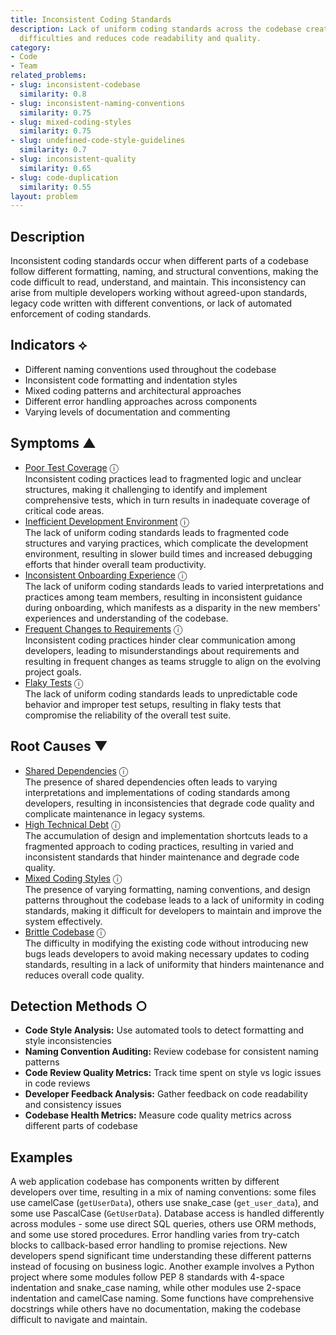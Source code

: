 ```yaml
---
title: Inconsistent Coding Standards
description: Lack of uniform coding standards across the codebase creates maintenance
  difficulties and reduces code readability and quality.
category:
- Code
- Team
related_problems:
- slug: inconsistent-codebase
  similarity: 0.8
- slug: inconsistent-naming-conventions
  similarity: 0.75
- slug: mixed-coding-styles
  similarity: 0.75
- slug: undefined-code-style-guidelines
  similarity: 0.7
- slug: inconsistent-quality
  similarity: 0.65
- slug: code-duplication
  similarity: 0.55
layout: problem
---
```


## Description

Inconsistent coding standards occur when different parts of a codebase follow different formatting, naming, and structural conventions, making the code difficult to read, understand, and maintain. This inconsistency can arise from multiple developers working without agreed-upon standards, legacy code written with different conventions, or lack of automated enforcement of coding standards.


## Indicators ⟡

- Different naming conventions used throughout the codebase
- Inconsistent code formatting and indentation styles
- Mixed coding patterns and architectural approaches
- Different error handling approaches across components
- Varying levels of documentation and commenting


## Symptoms ▲

- [Poor Test Coverage](poor-test-coverage.md) <span class="info-tooltip" title="Confidence: 0.430, Strength: 0.666">ⓘ</span>
<br/>  Inconsistent coding practices lead to fragmented logic and unclear structures, making it challenging to identify and implement comprehensive tests, which in turn results in inadequate coverage of critical code areas.
- [Inefficient Development Environment](inefficient-development-environment.md) <span class="info-tooltip" title="Confidence: 0.390, Strength: 0.686">ⓘ</span>
<br/>  The lack of uniform coding standards leads to fragmented code structures and varying practices, which complicate the development environment, resulting in slower build times and increased debugging efforts that hinder overall team productivity.
- [Inconsistent Onboarding Experience](inconsistent-onboarding-experience.md) <span class="info-tooltip" title="Confidence: 0.373, Strength: 0.756">ⓘ</span>
<br/>  The lack of uniform coding standards leads to varied interpretations and practices among team members, resulting in inconsistent guidance during onboarding, which manifests as a disparity in the new members' experiences and understanding of the codebase.
- [Frequent Changes to Requirements](frequent-changes-to-requirements.md) <span class="info-tooltip" title="Confidence: 0.360, Strength: 0.576">ⓘ</span>
<br/>  Inconsistent coding practices hinder clear communication among developers, leading to misunderstandings about requirements and resulting in frequent changes as teams struggle to align on the evolving project goals.
- [Flaky Tests](flaky-tests.md) <span class="info-tooltip" title="Confidence: 0.319, Strength: 0.654">ⓘ</span>
<br/>  The lack of uniform coding standards leads to unpredictable code behavior and improper test setups, resulting in flaky tests that compromise the reliability of the overall test suite.

## Root Causes ▼

- [Shared Dependencies](shared-dependencies.md) <span class="info-tooltip" title="Confidence: 0.338, Strength: 0.904">ⓘ</span>
<br/>  The presence of shared dependencies often leads to varying interpretations and implementations of coding standards among developers, resulting in inconsistencies that degrade code quality and complicate maintenance in legacy systems.
- [High Technical Debt](high-technical-debt.md) <span class="info-tooltip" title="Confidence: 0.336, Strength: 0.800">ⓘ</span>
<br/>  The accumulation of design and implementation shortcuts leads to a fragmented approach to coding practices, resulting in varied and inconsistent standards that hinder maintenance and degrade code quality.
- [Mixed Coding Styles](mixed-coding-styles.md) <span class="info-tooltip" title="Confidence: 0.331, Strength: 0.898">ⓘ</span>
<br/>  The presence of varying formatting, naming conventions, and design patterns throughout the codebase leads to a lack of uniformity in coding standards, making it difficult for developers to maintain and improve the system effectively.
- [Brittle Codebase](brittle-codebase.md) <span class="info-tooltip" title="Confidence: 0.301, Strength: 0.862">ⓘ</span>
<br/>  The difficulty in modifying the existing code without introducing new bugs leads developers to avoid making necessary updates to coding standards, resulting in a lack of uniformity that hinders maintenance and reduces overall code quality.

## Detection Methods ○

- **Code Style Analysis:** Use automated tools to detect formatting and style inconsistencies
- **Naming Convention Auditing:** Review codebase for consistent naming patterns
- **Code Review Quality Metrics:** Track time spent on style vs logic issues in code reviews
- **Developer Feedback Analysis:** Gather feedback on code readability and consistency issues
- **Codebase Health Metrics:** Measure code quality metrics across different parts of codebase


## Examples

A web application codebase has components written by different developers over time, resulting in a mix of naming conventions: some files use camelCase (`getUserData`), others use snake_case (`get_user_data`), and some use PascalCase (`GetUserData`). Database access is handled differently across modules - some use direct SQL queries, others use ORM methods, and some use stored procedures. Error handling varies from try-catch blocks to callback-based error handling to promise rejections. New developers spend significant time understanding these different patterns instead of focusing on business logic. Another example involves a Python project where some modules follow PEP 8 standards with 4-space indentation and snake_case naming, while other modules use 2-space indentation and camelCase naming. Some functions have comprehensive docstrings while others have no documentation, making the codebase difficult to navigate and maintain.

